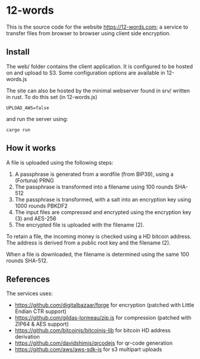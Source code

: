 # 12-words

This is the source code for the website https://12-words.com; a service to transfer files from browser to 
browser using client side encryption.

## Install

The web/ folder contains the client application. It is configured to be hosted on and upload to S3. Some configuration options
are available in 12-words.js

The site can also be hosted by the minimal webserver found in srv/ written in rust. To do this set (in 12-words.js)

    UPLOAD_AWS=false
   
and run the server using:

    cargo run
    
## How it works

A file is uploaded using the following steps:

1. A passphrase is generated from a wordfile (from BIP39), using a (Fortuna) PRNG
2. The passphrase is transformed into a filename using 100 rounds SHA-512
3. The passphrase is transformed, with a salt into an encryption key using 1000 rounds PBKDF2
4. The input files are compressed and encrypted using the encryption key (3) and AES-256
5. The encrypted file is uploaded with the filename (2).

To retain a file, the incoming money is checked using a HD bitcoin address. The address is derived from a public root key
and the filename (2).

When a file is downloaded, the filename is determined using the same 100 rounds SHA-512.

## References

The services uses:

* https://github.com/digitalbazaar/forge for encryption (patched with Little Endian CTR support)
* https://github.com/gildas-lormeau/zip.js for compression (patched with ZIP64 & AES support)
* https://github.com/bitcoinjs/bitcoinjs-lib for bitcoin HD address derivation
* https://github.com/davidshimjs/qrcodejs for qr-code generation
* https://github.com/aws/aws-sdk-js for s3 multipart uploads

